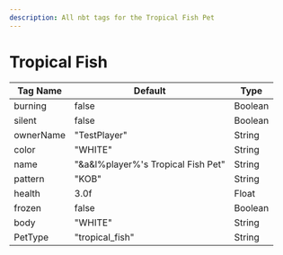 ```yaml
---
description: All nbt tags for the Tropical Fish Pet
---
```



# Tropical Fish

| Tag Name     | Default                                                            | Type                                         |
| - | - | - |
| burning | false | Boolean |
| silent | false | Boolean |
| ownerName | "TestPlayer" | String |
| color | "WHITE" | String |
| name | "&a&l%player%'s Tropical Fish Pet" | String |
| pattern | "KOB" | String |
| health | 3.0f | Float |
| frozen | false | Boolean |
| body | "WHITE" | String |
| PetType | "tropical_fish" | String |
